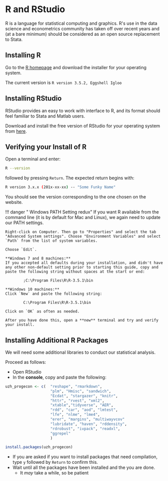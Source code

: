 # R and RStudio

R is a language for statistical computing and graphics.
R's use in the data science and econometrics community has taken off over recent years and (at a bare minimum) should be considered as an open source replacement to Stata.

## Installing R

Go to the [R homepage](https://cran.r-project.org/) and download the installer for your operating system.

The current version is `R version 3.5.2, Eggshell Igloo`

## Installing RStudio

RStudio provides an easy to work with interface to R, and its format should feel familiar to Stata and Matlab users.

Download and install the free version of RStudio for your operating system from [here](https://www.rstudio.com/products/rstudio/download3/).

## Verifying your Install of R

Open a terminal and enter:

```bash
R --version
```

followed by pressing `Return`. The expected return begins with:

```bash
R version 3.x.x (201x-xx-xx) -- "Some Funky Name"
```

You should see the version corresponding to the one chosen on the website.

!!! danger " Windows PATH Setting redux"
    If you want R available from the command line (it is by default for Mac and Linux), we again need to update our PATH settings.

    Right-click on Computer. Then go to "Properties" and select the tab "Advanced System settings". Choose "Environment Variables" and select `Path` from the list of system variables.

    Choose `Edit`.

    **Windows 7 and 8 machines:**
    If you accepted all defaults during your installation, and didn't have any other non-default setting prior to starting this guide, copy and paste the following string without spaces at the start or end:

            ;C:\Program Files\R\R-3.5.1\bin

    **Windows 10 machines:**
    Click `New` and paste the following string:

            C:\Program Files\R\R-3.5.1\bin

    Click on `OK` as often as needed.

    After you have done this, open a **new** terminal and try and verify your install.

## Installing Additional R Packages

We will need some additional libraries to conduct our statistical analysis.

<!-- A complete list of R packages will be provided before the course begins. -->

Proceed as follows:

*   Open RStudio
*   In the **console**, copy and paste the following:
```r
uzh_progecon <- c(  "reshape", "rmarkdown",
                    "plm", "Hmisc", "sandwich",
                    "Ecdat", "stargazer", "knitr",
                    "httr", "rvest", "xml2",
                    "xtable","tidyverse", "AER",
                    "rdd", "car", "aod", "lmtest",
                    "lfe", "nlme", "lme4",
                    "erer", "margins", "multiwayvcov"
                    "lubridate", "haven", "rddensity",
                    "rdrobust", "ivpack", "readxl",
                    "ggrepel"
                    )

install.packages(uzh_progecon)
```

* If you are asked if you want to install packages that need compilation, type `y` followed by `Return` to confirm this.
*   Wait until all the packages have been installed and the you are done.
    *   It *may* take a while, so be patient
